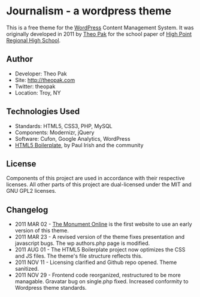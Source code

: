 # Journalism - a wordpress theme

This is a free theme for the [WordPress](http://wordpress.org) Content Management System. It was originally developed in 2011 by [Theo Pak](http://theopak.com) for the school paper of [High Point Regional High School](http://hpregional.org).

## Author
* Developer: Theo Pak
* Site: http://theopak.com
* Twitter: theopak
* Location: Troy, NY

## Technologies Used
* Standards: HTML5, CSS3, PHP, MySQL
* Components: Modernizr, jQuery
* Software: Cufon, Google Analytics, WordPress
* [HTML5 Boilerplate](http://html5boilerplate.com), by Paul Irish and the community

## License
Components of this project are used in accordance with their respective licenses. All other parts of this project are dual-licensed under the MIT and GNU GPL2 licenses.

## Changelog
* 2011 MAR 02 - [The Monument Online](http://monument.hpregional.org) is the first website to use an early version of this theme.
* 2011 MAR 23 - A revised version of the theme fixes presentation and javascript bugs. The wp authors.php page is modified.
* 2011 AUG 01 - The HTML5 Boilerplate project now optimizes the CSS and JS files. The theme's file structure reflects this.
* 2011 NOV 11 - Licensing clarified and Github repo opened. Theme sanitized.
* 2011 NOV 29 - Frontend code reorganized, restructured to be more managable. Gravatar bug on single.php fixed. Increased conformity to Wordpress theme standards.
